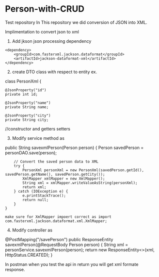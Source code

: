 # Person-with-CRUD
Test repository
In This repository we did conversion of JSON into XML.

Implimentation to convert json to xml


1. Add jkson json processing dependency

 <!-- Jackson for JSON processing -->
    <dependency>
        <groupId>com.fasterxml.jackson.dataformat</groupId>
        <artifactId>jackson-dataformat-xml</artifactId>
    </dependency>
</dependencies>


2. create DTO class with respect to entity
ex.

class PersonXml {

    @JsonProperty("id")
    private int id;

    @JsonProperty("name")
    private String name;

    @JsonProperty("city")
    private String city;
 
//constructor and getters setters


3. Modify service method as 

 public String savexmlPerson(Person person) {
        Person savedPerson = personDAO.save(person);

        // Convert the saved person data to XML
        try {
            PersonXml personXml = new PersonXml(savedPerson.getId(), savedPerson.getName(), savedPerson.getCity());
            XmlMapper xmlMapper = new XmlMapper();
            String xml = xmlMapper.writeValueAsString(personXml);
            return xml;
        } catch (IOException e) {
            e.printStackTrace();
            return null;
        }
    }

	make sure for XmlMapper impoert correct as import com.fasterxml.jackson.dataformat.xml.XmlMapper;

4. Modify controller as

@PostMapping("/savePerson")
    public ResponseEntity<String> savexmlPerson(@RequestBody Person person) {
        String xml = personService.savexmlPerson(person);
        return new ResponseEntity<>(xml, HttpStatus.CREATED);
    }

In postman when you test the api in return you will get xml formate response.
